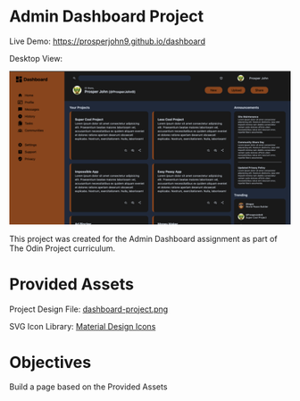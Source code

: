 
# Admin Dashboard Project
Live Demo:
https://prosperjohn9.github.io/dashboard



Desktop View:


![Desktop View](./images/dashboard.png)


This project was created for the Admin Dashboard assignment as part of The Odin Project curriculum.
# Provided Assets
Project Design File: [dashboard-project.png](https://cdn.statically.io/gh/TheOdinProject/curriculum/43cc6ab69fdfbef40d431a65677d2144668930ac/intermediate_html_css/grid/project_admin_dashboard/imgs/dashboard-project.png)



SVG Icon Library: [Material Design Icons](https://pictogrammers.com/library/mdi/)
# Objectives
Build a page based on the Provided Assets